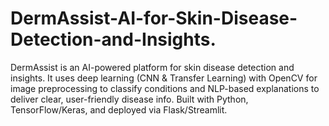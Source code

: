 # DermAssist-AI-for-Skin-Disease-Detection-and-Insights.
DermAssist is an AI-powered platform for skin disease detection and insights. It uses deep learning (CNN &amp; Transfer Learning) with OpenCV for image preprocessing to classify conditions and NLP-based explanations to deliver clear, user-friendly disease info. Built with Python, TensorFlow/Keras, and deployed via Flask/Streamlit.
